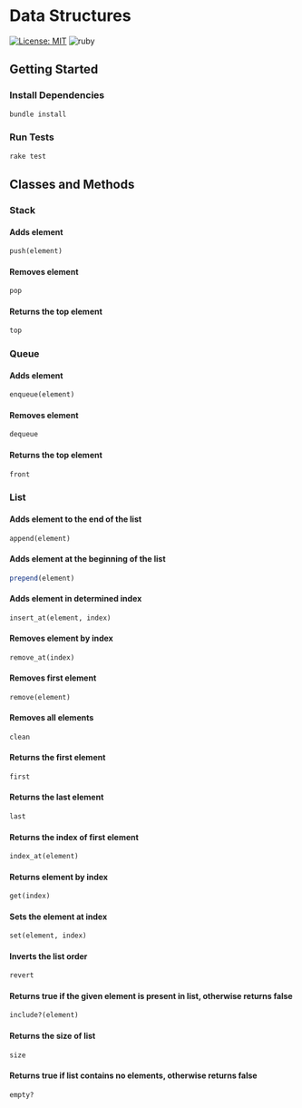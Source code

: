 # Data Structures

[![License: MIT](https://img.shields.io/badge/License-MIT-blue.svg)](https://opensource.org/licenses/MIT)
![ruby](https://img.shields.io/badge/ruby-2.7.1-dc143c)

## Getting Started

### Install Dependencies

``` bash
bundle install
```

### Run Tests

``` bash
rake test
```

## Classes and Methods

### Stack

#### Adds element
``` ruby
push(element)
```

#### Removes element
``` ruby
pop
```

#### Returns the top element
``` ruby
top
```

### Queue

#### Adds element
``` ruby
enqueue(element)
```

#### Removes element
``` ruby
dequeue
```

#### Returns the top element
``` ruby
front
```

### List

#### Adds element to the end of the list
``` ruby
append(element)
```

#### Adds element at the beginning of the list
``` ruby
prepend(element)
```

#### Adds element in determined index
``` ruby
insert_at(element, index)
```

#### Removes element by index
``` ruby
remove_at(index)
```

#### Removes first element
``` ruby
remove(element)
```

#### Removes all elements
``` ruby
clean
```

#### Returns the first element
``` ruby
first
```

#### Returns the last element
``` ruby
last
```

#### Returns the index of first element
``` ruby
index_at(element)
```

#### Returns element by index
``` ruby
get(index)
```

#### Sets the element at index
``` ruby
set(element, index)
```

#### Inverts the list order
``` ruby
revert
```

#### Returns true if the given element is present in list, otherwise returns false
``` ruby
include?(element)
```

#### Returns the size of list
``` ruby
size
```

#### Returns true if list contains no elements, otherwise returns false
``` ruby
empty?
```

